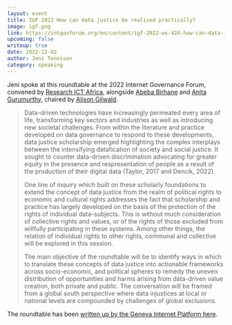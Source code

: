 ```yaml
---
layout: event
title: IGF 2022 How can data justice be realised practically?
image: igf.png
link: https://intgovforum.org/en/content/igf-2022-ws-424-how-can-data-justice-be-realised-%E2%80%8B%E2%80%8Bpractically
upcoming: false
writeup: true
date: 2022-12-02
author: Jeni Tennison
category: speaking
---
```


Jeni spoke at this roundtable at the 2022 Internet Governance Forum, convened by [Research ICT Africa](https://researchictafrica.net/), alongside [Abeba Birhane](https://en.wikipedia.org/wiki/Abeba_Birhane) and [Anita Gurumurthy](https://itforchange.net/Anita), chaired by [Alison Gilwald](https://researchictafrica.net/author/alison-gillwald/).

<!--more-->

> Data-driven technologies have increasingly permeated every area of life, transforming key sectors and industries as well as introducing new societal challenges. From within the literature and practice developed on data governance to respond to these developments, data justice scholarship emerged highlighting the complex interplays between the intensifying datafication of society and social justice. It sought to counter data-driven discrimination advocating for greater equity in the presence and respresentation of people as a result of the production of their digital data (Taylor, 2017 and Dencik, 2022). 
>
> One line of inquiry which built on these scholarly foundations to extend the concept of data justice from the realm of political rights to economic and cultural rights addresses the fact that scholarship and practice has largely developed on the basis of the protection of the rights of individual data-subjects. This is without much consideration of collective rights and values, or of the rights of those excluded from willfully participating in these systems. Among other things, the relation of individual rights to other rights, communal and collective will be explored in this session. 
>
> The main objective of the roundtable will be to identify ways in which to translate these concepts of data justice into actionable frameworks across socio-economic, and political spheres to remedy the uneven distribution of opportunities and harms arising from data-driven value creation, both private and public. The conversation will be framed from a global south perspective where data injustices at local or national levels are compounded by challenges of global exclusions.

The roundtable has been [written up by the Geneva Internet Platform here](https://dig.watch/event/igf2022/how-can-data-justice-be-realised-practically).